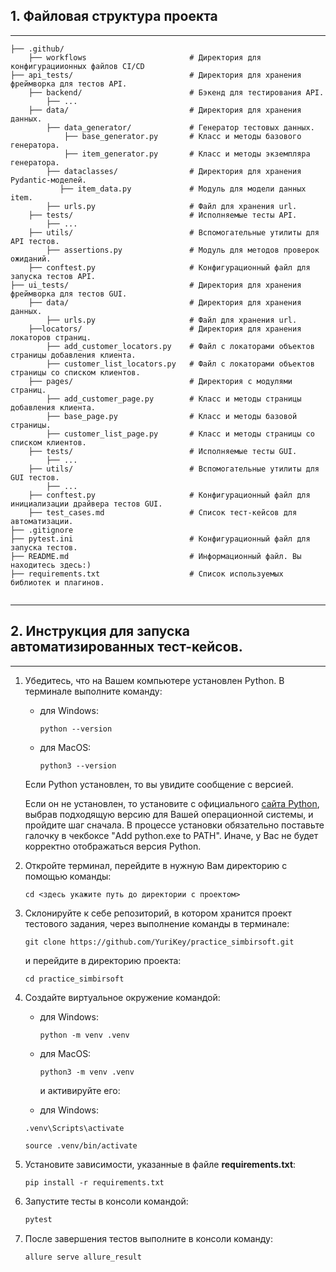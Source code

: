 ## 1. Файловая структура проекта

---

```plaintext
├── .github/
    ├── workflows                       # Директория для конфигурациионных файлов CI/CD
├── api_tests/                          # Директория для хранения фреймворка для тестов API.
    ├── backend/                        # Бэкенд для тестирования API.
        ├── ...
    ├── data/                           # Директория для хранения данных.
        ├── data_generator/             # Генератор тестовых данных.
            ├── base_generator.py       # Класс и методы базового генератора.
            ├── item_generator.py       # Класс и методы экземпляра генератора.
        ├── dataclasses/                # Директория для хранения Pydantic-моделей.
           ├── item_data.py             # Модуль для модели данных item.
        ├── urls.py                     # Файл для хранения url. 
    ├── tests/                          # Исполняемые тесты API. 
        ├── ...
    ├── utils/                          # Вспомогательные утилиты для API тестов.
        ├── assertions.py               # Модуль для методов проверок ожиданий.
    ├── conftest.py                     # Конфигурационный файл для запуска тестов API. 
├── ui_tests/                           # Директория для хранения фреймворка для тестов GUI.
    ├── data/                           # Директория для хранения данных.
        ├── urls.py                     # Файл для хранения url.
    ├──locators/                        # Директория для хранения локаторов страниц.
        ├── add_customer_locators.py    # Файл с локаторами объектов страницы добавления клиента.
        ├── customer_list_locators.py   # Файл с локаторами объектов страницы со списком клиентов.
    ├── pages/                          # Директория с модулями страниц.
        ├── add_customer_page.py        # Класс и методы страницы добавления клиента. 
        ├── base_page.py                # Класс и методы базовой страницы.
        ├── customer_list_page.py       # Класс и методы страницы со списком клиентов.
    ├── tests/                          # Исполняемые тесты GUI.
        ├── ...
    ├── utils/                          # Вспомогательные утилиты для GUI тестов.
        ├── ...
    ├── conftest.py                     # Конфигурационный файл для инициализации драйвера тестов GUI.
    ├── test_cases.md                   # Список тест-кейсов для автоматизации.
├── .gitignore
├── pytest.ini                          # Конфигурационный файл для запуска тестов.
├── README.md                           # Информационный файл. Вы находитесь здесь:)
├── requirements.txt                    # Список используемых библиотек и плагинов.


```

---


## 2. Инструкция для запуска автоматизированных тест-кейсов.

---

1.  Убедитесь, что на Вашем компьютере установлен Python. В терминале выполните команду:
    
    *   для Windows:
        
        ```plaintext
        python --version
        ```
        
    *   для MacOS:
        
        ```plaintext
        python3 --version
        ```

    Если Python установлен, то вы увидите сообщение с версией.
    
    Если он не установлен, то установите с официального [сайта Python](https://www.python.org/downloads/), выбрав подходящую версию для Вашей операционной системы, и пройдите шаг сначала. В процессе установки обязательно поставьте галочку в чекбоксе "Add python.exe to PATH". Иначе, у Вас не будет корректно отображаться версия Python.

    
2.  Откройте терминал, перейдите в нужную Вам директорию с помощью команды:
    
    ```plaintext
    cd <здесь укажите путь до директории с проектом>
    ```
    
3.  Склонируйте к себе репозиторий, в котором хранится проект тестового задания, через выполнение команды в терминале:
    
    ```plaintext
    git clone https://github.com/YuriKey/practice_simbirsoft.git
    ```
    
    и перейдите в директорию проекта:
    
    ```plaintext
    cd practice_simbirsoft
    ```
    
4.  Создайте виртуальное окружение командой:
    
    *   для Windows:
        
        ```plaintext
        python -m venv .venv
        ```
        
    *   для MacOS:
        
        ```plaintext
        python3 -m venv .venv
        ```
        
        и активируйте его:
        
    *   для Windows:
    
    ```plaintext
    .venv\Scripts\activate
    ```
    
    ```plaintext
    source .venv/bin/activate
    ```
    
5.  Установите зависимости, указанные в файле **requirements.txt**:
    
    ```plaintext
    pip install -r requirements.txt
    ```
     
6. Запустите тесты в консоли командой:
    
    ```python
    pytest
    ```

7. После завершения тестов выполните в консоли команду:

    ```python
    allure serve allure_result
    ```